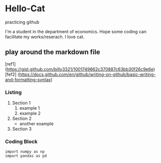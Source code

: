 # Hello-Cat
practicing github

I'm a student in the department of economics.
Hope some coding can facilitate my works/reserach.
I love cat.



## play around the markdown file
[ref1] (https://gist.github.com/billy3321/1001749662c370887c63bb30f26c9e6e)
[fef2] (https://docs.github.com/en/github/writing-on-github/basic-writing-and-formatting-syntax)

### Listing
1. Section 1
   1. example 1
   2. example 2
2. Section 2
   * another example
3. Section 3

### Coding Block
```
import numpy as np
import pandas as pd
```
